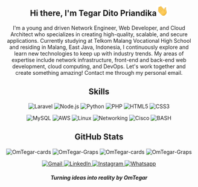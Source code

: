 <!--BIO-->
<h2 align="center">Hi there, I'm Tegar Dito Priandika<img src="https://github.com/ABSphreak/ABSphreak/blob/master/gifs/Hi.gif" width="30px"></h2>

<p align="center">
I'm a young and driven Network Engineer, Web Developer, and Cloud Architect who specializes in creating high-quality, scalable, and secure applications. Currently studying at Telkom Malang Vocational High School and residing in Malang, East Java, Indonesia, I continuously explore and learn new technologies to keep up with industry trends. My areas of expertise include network infrastructure, front-end and back-end web development, cloud computing, and DevOps. Let's work together and create something amazing! Contact me through my personal email.
</p>

<!-- Skills -->
<h2 align="center"> Skills</h2>

<p align="center">
  <img src="https://img.shields.io/badge/Laravel-FF2D20?logo=laravel&logoColor=white&style=for-the-badge" alt="Laravel" />
  <img src="https://img.shields.io/badge/Node.js-339933?logo=node.js&logoColor=white&style=for-the-badge" alt="Node.js" />
  <img src="https://img.shields.io/badge/Python-3776AB?logo=python&logoColor=white&style=for-the-badge" alt="Python" />
  <img src="https://img.shields.io/badge/PHP-777BB4?logo=php&logoColor=white&style=for-the-badge" alt="PHP" />
  <img src="https://img.shields.io/badge/HTML5-E34F26?logo=html5&logoColor=white&style=for-the-badge" alt="HTML5" />
  <img src="https://img.shields.io/badge/CSS3-1572B6?logo=css3&logoColor=white&style=for-the-badge" alt="CSS3" />
</p>
<p align="center">
  <img src="https://img.shields.io/badge/MySQL-4479A1?logo=mysql&logoColor=white&style=for-the-badge" alt="MySQL" />
  <img src="https://img.shields.io/badge/Amazon%20AWS-232F3E?logo=amazon-aws&logoColor=white&style=for-the-badge" alt="AWS" />
  <img src="https://img.shields.io/badge/Linux-FCC624?logo=linux&logoColor=black&style=for-the-badge" alt="Linux" />
  <img src="https://img.shields.io/badge/Networking-00BFFF?logo=cisco&logoColor=white&style=for-the-badge" alt="Networking" />
  <img src="https://img.shields.io/badge/Cisco-1BA0D7?logo=cisco&logoColor=white&style=for-the-badge" alt="Cisco" />
  <img src="https://img.shields.io/badge/BASH-4EAA25?logo=gnu-bash&logoColor=white&style=for-the-badge" alt="BASH" />
</p>

<!-- <h2 align="center">GitHub Stats</h2>
<p align="center">

[![Anurag's GitHub stats-Dark](https://github-readme-stats-sigma-five.vercel.app/api?username=OmTegar&show_icons=true&theme=default&hide_border=true#gh-dark-mode-only)](https://github.com/OmTegar/github-readme-stats#gh-dark-mode-only)
[![Anurag's GitHub stats-Light](https://github-readme-stats-sigma-five.vercel.app/api?username=OmTegar&show_icons=true&theme=github_dark&hide_border=true#gh-light-mode-only)](https://github.com/OmTegar/github-readme-stats#gh-light-mode-only)

[![Anurag's GitHub stats-Dark](https://github-readme-stats-sigma-five.vercel.app/api/top-langs/?username=OmTegar&langs_count=3&theme=default&hide_border=true#gh-dark-mode-only)](https://github.com/OmTegar/github-readme-stats#gh-dark-mode-only)
[![Anurag's GitHub stats-Light](https://github-readme-stats-sigma-five.vercel.app/api/top-langs/?username=OmTegar&langs_count=3&theme=github_dark&hide_border=true#gh-light-mode-only)](https://github.com/OmTegar/github-readme-stats#gh-light-mode-only)

</p> -->

<!-- <h2 align="center">GitHub Stats</h2>
<p align="center">
<!-- light or dark mode -->
<!-- <img align="center" src="https://github-readme-stats-sigma-five.vercel.app/api?username=OmTegar&show_icons=true&theme=github_dark&hide_border=true" alt="OmTegar-cards"/> dark mode -->
<!-- <img align="center" src="https://github-readme-stats-sigma-five.vercel.app/api/top-langs/?username=OmTegar&langs_count=3&theme=github_dark&hide_border=true" alt="OmTegar-Graps"/> dark mode -->
<!-- <img align="center" src="https://github-readme-stats-sigma-five.vercel.app/api?username=OmTegar&show_icons=true&theme=default&hide_border=true" alt="OmTegar-cards"/> light mode -->
<!-- <img align="center" src="https://github-readme-stats-sigma-five.vercel.app/api/top-langs/?username=OmTegar&langs_count=3&theme=default&hide_border=true" alt="OmTegar-Graps"/> light mode -->

<!-- </p> --> 

<h2 align="center">GitHub Stats</h2>
<p align="center">
<img align="center" src="https://github-readme-stats-sigma-five.vercel.app/api?username=OmTegar&show_icons=true&theme=github_dark&hide_border=true#gh-dark-mode-only" alt="OmTegar-cards"/>
<img align="center" src="https://github-readme-stats-sigma-five.vercel.app/api/top-langs/?username=OmTegar&langs_count=3&theme=github_dark&hide_border=true#gh-dark-mode-only" alt="OmTegar-Graps"/>
<img align="center" src="https://github-readme-stats-sigma-five.vercel.app/api?username=OmTegar&show_icons=true&theme=default&hide_border=true#gh-light-mode-only" alt="OmTegar-cards"/>
<img align="center" src="https://github-readme-stats-sigma-five.vercel.app/api/top-langs/?username=OmTegar&langs_count=3&theme=default&hide_border=true#gh-light-mode-only" alt="OmTegar-Graps"/>
</p>

<!-- <h2 align="center">GitHub Stats</h2>
<p align="center">
<img align="center" src="http://github-profile-summary-cards.vercel.app/api/cards/profile-details?username=OmTegar&theme=tokyonight" alt="OmTegar-cards"/>
<img align="center" src="http://github-profile-summary-cards.vercel.app/api/cards/stats?username=OmTegar&theme=tokyonight" alt="OmTegar-Graps"/>
<img align="center" src="http://github-profile-summary-cards.vercel.app/api/cards/repos-per-language?username=OmTegar&theme=tokyonight" alt="OmTegar-skill" />
<img align="center" src="http://github-profile-summary-cards.vercel.app/api/cards/productive-time?username=OmTegar&theme=tokyonight&utcOffset=8" alt="OmTegar-commit" />
<img align="center" src="http://github-profile-summary-cards.vercel.app/api/cards/most-commit-language?username=OmTegar&theme=tokyonight" alt="OmTegar-Topcommit" />
</p> -->

<!-- Social media badges -->
<p align="center">
  <a href="https://mail.google.com/mail/?view=cm&fs=1&to=tegardito02@gmail.com&authuser=0">
  <img alt="Gmail" src="https://img.shields.io/badge/-Gmail-c14438?style=flat-square&logo=Gmail&logoColor=white">
</a>
  <a href="https://www.linkedin.com/in/tegar-priandika-4233a7266/">
    <img alt="LinkedIn" src="https://img.shields.io/badge/-LinkedIn-0077B5?style=flat-square&logo=linkedin&logoColor=white">
  </a>
  <a href="https://www.instagram.com/tega_r.dp/">
    <img alt="Instagram" src="https://img.shields.io/badge/-Instagram-E4405F?style=flat-square&logo=instagram&logoColor=white">
  </a>
  <a href="https://wa.me/6281233219130">
    <img alt="Whatsapp" src="https://img.shields.io/badge/-Whatsapp-25D366?style=flat-square&logo=whatsapp&logoColor=white">
  </a>
</p>

<h5 align="center">Turning ideas into reality by OmTegar</h5>

<!--
**OmTegar/OmTegar** is a ✨ _special_ ✨ repository because its `README.md` (this file) appears on your GitHub profile.

Here are some ideas to get you started:

- 🔭 I’m currently working on ...
- 🌱 I’m currently learning ...
- 👯 I’m looking to collaborate on ...
- 🤔 I’m looking for help with ...
- 💬 Ask me about ...
- 📫 How to reach me: ...
- 😄 Pronouns: ...
- ⚡ Fun fact: ...
-->
